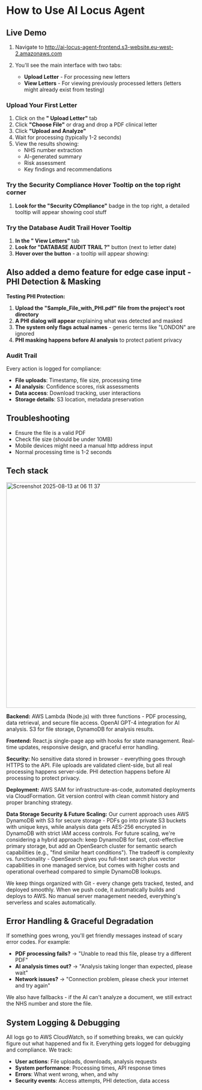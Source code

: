 # How to Use AI Locus Agent

## Live Demo

1. Navigate to http://ai-locus-agent-frontend.s3-website.eu-west-2.amazonaws.com

2. You'll see the main interface with two tabs:
   - **Upload Letter** - For processing new letters
   - **View Letters** - For viewing previously processed letters (letters might already exist from testing)

### Upload Your First Letter
1. Click on the **" Upload Letter"** tab
2. Click **"Choose File"** or drag and drop a PDF clinical letter
3. Click **"Upload and Analyze"**
4. Wait for processing (typically 1-2 seconds)
5. View the results showing:
   - NHS number extraction
   - AI-generated summary
   - Risk assessment
   - Key findings and recommendations

### Try the Security Compliance Hover Tooltip on the top right corner
1. **Look for the "Security COmpliance"** badge in the top right, a detailed tooltip will appear showing cool stuff

### Try the Database Audit Trail Hover Tooltip
1. **In the " View Letters"** tab
2. **Look for "DATABASE AUDIT TRAIL ?"** button (next to letter date)
3. **Hover over the button** - a tooltip will appear showing:
  
## Also added a demo feature for edge case input - PHI Detection & Masking

**Testing PHI Protection:**
1. **Upload the "Sample_File_with_PHI.pdf" file from the project's root directory** 
2. **A PHI dialog will appear** explaining what was detected and masked
3. **The system only flags actual names** - generic terms like "LONDON" are ignored
4. **PHI masking happens before AI analysis** to protect patient privacy

### Audit Trail
Every action is logged for compliance:
- **File uploads**: Timestamp, file size, processing time
- **AI analysis**: Confidence scores, risk assessments
- **Data access**: Download tracking, user interactions
- **Storage details**: S3 location, metadata preservation

##  Troubleshooting

- Ensure the file is a valid PDF
- Check file size (should be under 10MB)
- Mobile devices might need a manual http address input
- Normal processing time is 1-2 seconds

## Tech stack
<img width="1157" height="600" alt="Screenshot 2025-08-13 at 06 11 37" src="https://github.com/user-attachments/assets/91f1328f-e5a4-4f12-995c-a4dee1120745" />

**Backend:** AWS Lambda (Node.js) with three functions - PDF processing, data retrieval, and secure file access. OpenAI GPT-4 integration for AI analysis. S3 for file storage, DynamoDB for analysis results.

**Frontend:** React.js single-page app with hooks for state management. Real-time updates, responsive design, and graceful error handling.

**Security:** No sensitive data stored in browser - everything goes through HTTPS to the API. File uploads are validated client-side, but all real processing happens server-side. PHI detection happens before AI processing to protect privacy.


**Deployment:** AWS SAM for infrastructure-as-code, automated deployments via CloudFormation. Git version control with clean commit history and proper branching strategy.

**Data Storage Security & Future Scaling:**
Our current approach uses AWS DynamoDB with S3 for secure storage - PDFs go into private S3 buckets with unique keys, while analysis data gets AES-256 encrypted in DynamoDB with strict IAM access controls. For future scaling, we're considering a hybrid approach: keep DynamoDB for fast, cost-effective primary storage, but add an OpenSearch cluster for semantic search capabilities (e.g., "find similar heart conditions"). The tradeoff is complexity vs. functionality - OpenSearch gives you full-text search plus vector capabilities in one managed service, but comes with higher costs and operational overhead compared to simple DynamoDB lookups.

We keep things organized with Git - every change gets tracked, tested, and deployed smoothly. When we push code, it automatically builds and deploys to AWS. No manual server management needed, everything's serverless and scales automatically.

## Error Handling & Graceful Degradation

 If something goes wrong, you'll get friendly messages instead of scary error codes. For example:
- **PDF processing fails?** → "Unable to read this file, please try a different PDF"
- **AI analysis times out?** → "Analysis taking longer than expected, please wait"
- **Network issues?** → "Connection problem, please check your internet and try again"

We also have fallbacks - if the AI can't analyze a document, we still extract the NHS number and store the file.

## System Logging & Debugging
All logs go to AWS CloudWatch, so if something breaks, we can quickly figure out what happened and fix it.
Everything gets logged for debugging and compliance. We track:
- **User actions**: File uploads, downloads, analysis requests
- **System performance**: Processing times, API response times
- **Errors**: What went wrong, when, and why
- **Security events**: Access attempts, PHI detection, data access



